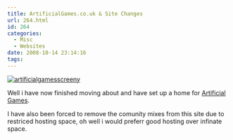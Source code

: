 ```yaml
---
title: ArtificialGames.co.uk & Site Changes
url: 264.html
id: 264
categories:
  - Misc
  - Websites
date: 2008-10-14 23:14:16
tags:
---
```


[![](https://mikecann.co.uk/wp-content/uploads/2008/10/artificialgamesscreeny.png "artificialgamesscreeny")](www.artificialgames.co.uk)

Well i have now finished moving about and have set up a home for [Artificial Games](https://www.artificialgames.co.uk).<!-- more -->

I have also been forced to remove the comunity mixes from this site due to restriced hosting space, oh well i would preferr good hosting over infinate space.